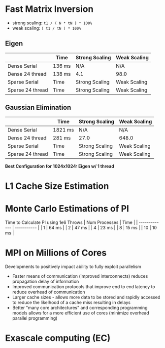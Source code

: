 # Fast Matrix Inversion
- strong scaling:   `t1 / ( N * tN ) * 100%`
- weak scaling:     `( t1 / tN ) * 100%`
## Eigen
|                  | Time        | Strong Scaling | Weak Scaling |
| ---------------- | ----------- | -------------- | ------------ |
| Dense Serial     | 136 ms      | N/A            | N/A          |
| Dense 24 thread  | 138 ms      | 4.1            | 98.0         |
| Sparse Serial    | Time        | Strong Scaling | Weak Scaling |
| Sparse 24 thread | Time        | Strong Scaling | Weak Scaling |

## Gaussian Elimination
|                  | Time        | Strong Scaling | Weak Scaling |
| ---------------- | ----------- | -------------- | ------------ |
| Dense Serial     | 1821 ms     | N/A            | N/A          |
| Dense 24 thread  | 281 ms      | 27.0           | 648.0        |
| Sparse Serial    | Time        | Strong Scaling | Weak Scaling |
| Sparse 24 thread | Time        | Strong Scaling | Weak Scaling |

**Best Configuration for 1024x1024: Eigen w/ 1 thread**


# L1 Cache Size Estimation

# Monte Carlo Estimations of PI
Time to Calculate PI using 1e6 Throws
| Num Processes | Time        |
| ------------- | ----------- |
| 1             |   64 ms     |
| 2             |   47 ms     |
| 4             |   23 ms     |
| 8             |   15 ms     |
| 10            |   10 ms     |

# MPI on Millions of Cores
Developments to positively impact ability to fully exploit parallelism
- Faster means of communication (improved interconnects) reduces propagation
delay of information 
- Improved communication protocols that improve end to end latency to reduce 
overhead of communication
- Larger cache sizes - allows more data to be stored and rapidly accessed
to reduce the likelhood of a cache miss resulting in delays
- Better "many core architectures" and corresponding programming models 
allows for a more efficient use of cores (minimize overhead parallel programming)

# Exascale computing (EC)


